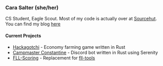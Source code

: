 ### Cara Salter (she/her)
CS Student, Eagle Scout. Most of my code is actually over at [Sourcehut](https://sr.ht/~muirrum). You can find my blog [here](https://devcara.com)

#### Current Projects
- [Hackagotchi](https://github.com/Hackagotchi) - Economy farming game written in Rust
- [Campmaster Constantine](https://sr.ht/~muirrum/Campmaster-Constantine/) - Discord bot written in Rust using Serenity
- [FLL-Scoring](https://sr.ht/~muirrum/FLL-Scoring/) - Replacement for [fll-tools](https://github.com/FirstLegoLeague)

<!--
**Muirrum/Muirrum** is a ✨ _special_ ✨ repository because its `README.md` (this file) appears on your GitHub profile.

Here are some ideas to get you started:

- 🔭 I’m currently working on ...
- 🌱 I’m currently learning ...
- 👯 I’m looking to collaborate on ...
- 🤔 I’m looking for help with ...
- 💬 Ask me about ...
- 📫 How to reach me: ...
- 😄 Pronouns: ...
- ⚡ Fun fact: ...
-->
